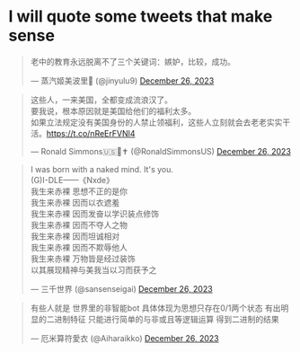 # I will quote some tweets that make sense 

<blockquote class="twitter-tweet"><p lang="zh" dir="ltr">老中的教育永远脱离不了三个关键词：嫉妒，比较，成功。</p>&mdash; 蒸汽姬美波里🍥 (@jinyulu9) <a href="https://twitter.com/jinyulu9/status/1739521287410917796?ref_src=twsrc%5Etfw">December 26, 2023</a></blockquote> 
<blockquote class="twitter-tweet"><p lang="zh" dir="ltr">这些人，一来美国，全都变成流浪汉了。<br>要我说，根本原因就是美国给他们的福利太多。<br>如果立法规定没有美国身份的人禁止领福利，这些人立刻就会去老老实实干活。<a href="https://t.co/nReErFVNl4">https://t.co/nReErFVNl4</a></p>&mdash; Ronald Simmons🇺🇸🦅✝️ (@RonaldSimmonsUS) <a href="https://twitter.com/RonaldSimmonsUS/status/1739675452485280069?ref_src=twsrc%5Etfw">December 26, 2023</a></blockquote> 
<blockquote class="twitter-tweet"><p lang="zh" dir="ltr">I was born with a naked mind. It&#39;s you.<br>(G)I-DLE——《Nxde》<br>我生来赤裸 思想不正的是你<br>我生来赤裸 因而以衣遮羞<br>我生来赤裸 因而发奋以学识装点修饰<br>我生来赤裸 因而不夺人之物<br>我生来赤裸 因而坦诚相对<br>我生来赤裸 因而不欺辱他人<br>我生来赤裸 万物皆是经过装饰<br>以其展现精神与美我当以习而获予之</p>&mdash; 三千世界 (@sansenseigai) <a href="https://twitter.com/sansenseigai/status/1739586211491320077?ref_src=twsrc%5Etfw">December 26, 2023</a></blockquote> 
<blockquote class="twitter-tweet" data-conversation="none"><p lang="zh" dir="ltr">有些人就是 世界里的非智能bot 具体体现为思想只存在0/1两个状态 有出明显的二进制特征 只能进行简单的与非或且等逻辑运算 得到二进制的结果</p>&mdash; 厄米算符愛衣 (@Aiharaikko) <a href="https://twitter.com/Aiharaikko/status/1739499074422976571?ref_src=twsrc%5Etfw">December 26, 2023</a></blockquote> 
